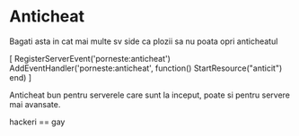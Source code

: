 # Anticheat

Bagati asta in cat mai multe sv side ca plozii sa nu poata opri anticheatul

[ RegisterServerEvent('porneste:anticheat') AddEventHandler('porneste:anticheat', function() StartResource("anticit") end) ]

Anticheat bun pentru serverele care sunt la inceput, poate si pentru servere mai avansate.

hackeri == gay

